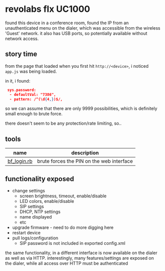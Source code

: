 # revolabs flx UC1000

found this device in a conference room, found the IP from an unauthenticated menu on the dialer, which was accessible from the wireless 'Guest' network. it also has USB ports, so potentially available without network access.

## story time

from the page that loaded when you first hit `http://<device>`, i noticed `app.js` was being loaded.

in it, i found:
```json
 sys.password:
  - defaultVal: "7386",
  - pattern: /^(\d{4,})$/,
```

so we can assume that there are only 9999 possibilities, which is definitely small enough to brute force.

there doesn't seem to be any protection/rate limiting, so..

## tools
name | description
-----|-------------
[bf_login.rb](bf_login.rb) | brute forces the PIN on the web interface

## functionality exposed
  * change settings
    * screen brightness, timeout, enable/disable
    * LED colors, enable/disable
    * SIP settings
    * DHCP, NTP settings
    * name displayed
    * etc
  * upgrade firmware - need to do more digging here
  * restart device
  * pull logs/configuration
    * SIP password is not included in exported config.xml

the same functionality, in a different interface is now available on the dialer as well as via HTTP. interestingly, many features/settings are exposed on the dialer, while all access over HTTP must be authenticated
